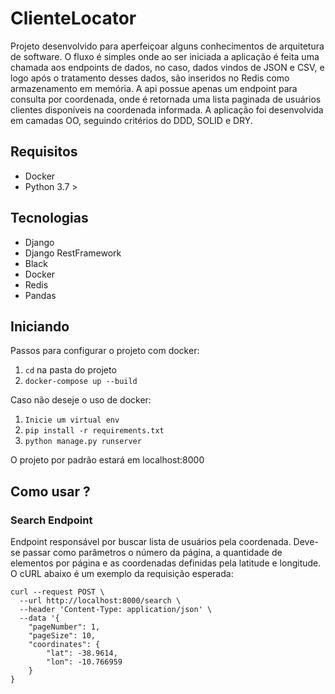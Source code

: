# ClienteLocator

Projeto desenvolvido para aperfeiçoar alguns conhecimentos de arquitetura de software. O fluxo é simples onde ao ser iniciada a aplicação
é feita uma chamada aos endpoints de dados, no caso, dados vindos de JSON e CSV, e logo após o tratamento desses dados, são inseridos no
Redis como armazenamento em memória. A api possue apenas um endpoint para consulta por coordenada, onde é retornada uma lista paginada de 
usuários clientes disponíveis na coordenada informada. A aplicação foi desenvolvida em camadas OO, seguindo critérios do DDD, SOLID e DRY.

## Requisitos

* Docker
* Python 3.7 >

## Tecnologias

* Django
* Django RestFramework 
* Black
* Docker
* Redis
* Pandas


## Iniciando

Passos para configurar o projeto com docker:

1. `cd` na pasta do projeto
2. `docker-compose up --build`

Caso não deseje o uso de docker:
1. `Inicie um virtual env`
3. `pip install -r requirements.txt`
2. `python manage.py runserver`

O projeto por padrão estará em localhost:8000 

## Como usar ? 

### Search Endpoint

Endpoint responsável por buscar lista de usuários pela coordenada. Deve-se passar como parâmetros o número da página, 
a quantidade de elementos por página e as coordenadas definidas pela latitude e longitude. O cURL abaixo é um exemplo 
da requisição esperada: 

```
curl --request POST \
  --url http://localhost:8000/search \
  --header 'Content-Type: application/json' \
  --data '{
	"pageNumber": 1,
	"pageSize": 10,
	"coordinates": {
		"lat": -38.9614,
		"lon": -10.766959
	}
}
```




